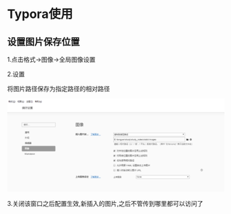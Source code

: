 # Typora使用

## 设置图片保存位置

1.点击格式->图像->全局图像设置



2.设置

将图片路径保存为指定路径的相对路径

![image-20200604162037846](../static/images/image-20200604162037846.png)

3.关闭该窗口之后配置生效,新插入的图片,之后不管传到哪里都可以访问了
